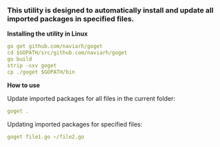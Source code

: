 
### This utility is designed to automatically install and update all imported packages in specified files.



**Installing the utility in Linux**


```yaml
go get github.com/naviarh/goget
cd $GOPATH/src/github.com/naviarh/goget
go build
strip -sxv goget
cp ./goget $GOPATH/bin
```



**How to use**


Update imported packages for all files in the current folder:

```yaml
goget .
```

Updating imported packages for specified files:

```yaml
goget file1.go ~/file2.go
```
 

